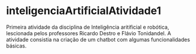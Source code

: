 # inteligenciaArtificialAtividade1
Primeira atividade da disciplina de Inteligência aritificial e robótica, lescionada pelos professores Ricardo Destro e Flávio Tonidandel. 
A atividade consistia na criação de um chatbot com algumas funcionalidades básicas.
